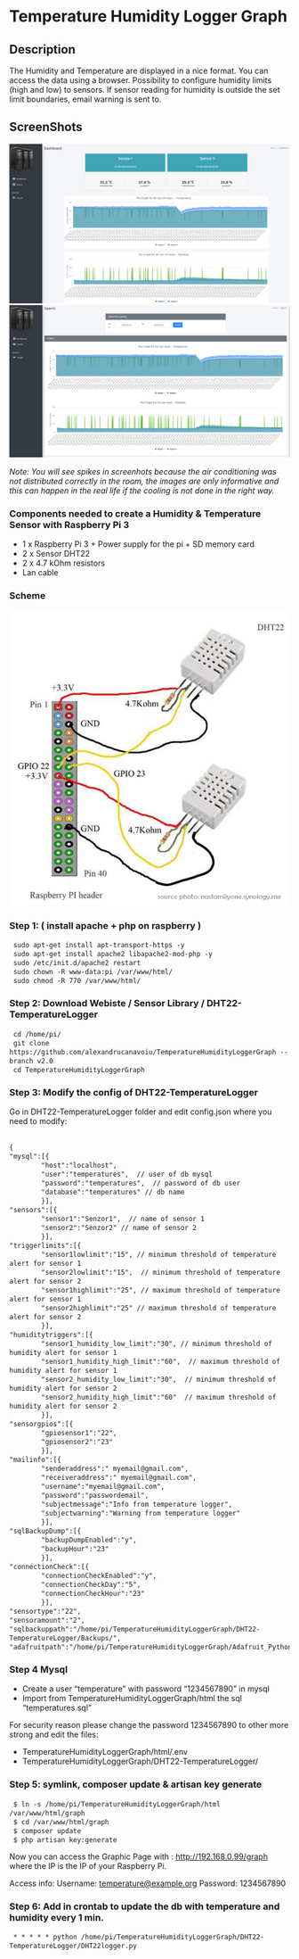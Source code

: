 # Temperature Humidity Logger Graph

## Description
The Humidity and Temperature are displayed in a nice format. You can access the data using a browser.
Possibility to configure humidity limits (high and low) to sensors. If sensor reading for humidity is outside the set limit boundaries, email warning is sent to.

## ScreenShots
[![ScreenShot 1](https://raw.githubusercontent.com/alexandrucanavoiu/TemperatureHumidityLoggerGraph/master/screenshot/dashboard.PNG "ScreenShot 1")](https://raw.githubusercontent.com/alexandrucanavoiu/TemperatureHumidityLoggerGraph/master/screenshot/dashboard.PNG)
[![ScreenShot 2](https://raw.githubusercontent.com/alexandrucanavoiu/TemperatureHumidityLoggerGraph/master/screenshot/search.PNG "ScreenShot 1")](https://raw.githubusercontent.com/alexandrucanavoiu/TemperatureHumidityLoggerGraph/master/screenshot/search.PNG)

*Note: You will see spikes in screenhots because the air conditioning was not distributed correctly in the room, the images are only informative and this can happen in the real life if the cooling is not done in the right way.*

### Components needed to create a Humidity & Temperature Sensor with Raspberry Pi 3
*	1 x Raspberry Pi 3 + Power supply for the pi + SD memory card
*	2 x Sensor  DHT22
*	2 x 4.7 kOhm resistors
*	Lan cable

### Scheme
[![Scheme](https://raw.githubusercontent.com/alexandrucanavoiu/TemperatureHumidityLoggerGraph/master/screenshot/scheme.jpg "ScreenShot 1")](https://raw.githubusercontent.com/alexandrucanavoiu/TemperatureHumidityLoggerGraph/master/screenshot/scheme.jpg)

### Step 1: ( install apache + php on raspberry )

```
 sudo apt-get install apt-transport-https -y
 sudo apt-get install apache2 libapache2-mod-php -y
 sudo /etc/init.d/apache2 restart 
 sudo chown -R www-data:pi /var/www/html/
 sudo chmod -R 770 /var/www/html/
 ```

### Step 2:  Download Webiste / Sensor Library / DHT22-TemperatureLogger

```
 cd /home/pi/
 git clone https://github.com/alexandrucanavoiu/TemperatureHumidityLoggerGraph --branch v2.0
 cd TemperatureHumidityLoggerGraph
```
### Step 3: Modify the config of DHT22-TemperatureLogger
Go in DHT22-TemperatureLogger folder and edit config.json where you need to modify:

```

{
"mysql":[{
        "host":"localhost",
        "user":"temperatures",  // user of db mysql
        "password":"temperatures",  // password of db user
        "database":"temperatures" // db name
        }],
"sensors":[{
        "sensor1":"Senzor1",  // name of sensor 1
        "sensor2":"Senzor2" // name of sensor 2
        }],
"triggerlimits":[{
        "sensor1lowlimit":"15", // minimum threshold of temperature alert for sensor 1
        "sensor2lowlimit":"15",  // minimum threshold of temperature alert for sensor 2
        "sensor1highlimit":"25", // maximum threshold of temperature alert for sensor 1
        "sensor2highlimit":"25" // maximum threshold of temperature alert for sensor 2
        }],
"humiditytriggers":[{
        "sensor1_humidity_low_limit":"30", // minimum threshold of humidity alert for sensor 1
        "sensor1_humidity_high_limit":"60",  // maximum threshold of humidity alert for sensor 1
        "sensor2_humidity_low_limit":"30",  // minimum threshold of humidity alert for sensor 2
        "sensor2_humidity_high_limit":"60"  // maximum threshold of humidity alert for sensor 2
        }],
"sensorgpios":[{
        "gpiosensor1":"22",
        "gpiosensor2":"23"
        }],
"mailinfo":[{
        "senderaddress":" myemail@gmail.com",
        "receiveraddress":" myemail@gmail.com",
        "username":"myemail@gmail.com",
        "password":"passwordemail",
        "subjectmessage":"Info from temperature logger",
        "subjectwarning":"Warning from temperature logger"
        }],
"sqlBackupDump":[{
        "backupDumpEnabled":"y",
        "backupHour":"23"
        }],
"connectionCheck":[{
        "connectionCheckEnabled":"y",
        "connectionCheckDay":"5",
        "connectionCheckHour":"23"
        }],
"sensortype":"22",
"sensoramount":"2",
"sqlbackuppath":"/home/pi/TemperatureHumidityLoggerGraph/DHT22-TemperatureLogger/Backups/",
"adafruitpath":"/home/pi/TemperatureHumidityLoggerGraph/Adafruit_Python_DHT/examples/AdafruitDHT.py"

```


### Step 4 Mysql
* Create a user “temperature” with password “1234567890” in mysql 
* Import from TemperatureHumidityLoggerGraph/html the sql “temperatures.sql”

For security reason please change the password 1234567890 to other more strong and edit the files:
*	TemperatureHumidityLoggerGraph/html/.env
*	TemperatureHumidityLoggerGraph/DHT22-TemperatureLogger/

### Step 5: symlink, composer update & artisan key generate
```
 $ ln -s /home/pi/TemperatureHumidityLoggerGraph/html /var/www/html/graph
 $ cd /var/www/html/graph
 $ composer update
 $ php artisan key:generate
```

 Now you can access the Graphic Page with : http://192.168.0.99/graph where the IP is the IP of your Raspberry Pi.

Access info:
Username: temperature@example.org
Password: 1234567890

### Step 6: Add in crontab to update the db with temperature and humidity every 1 min.

```
 * * * * * python /home/pi/TemperatureHumidityLoggerGraph/DHT22-TemperatureLogger/DHT22logger.py
 ```

